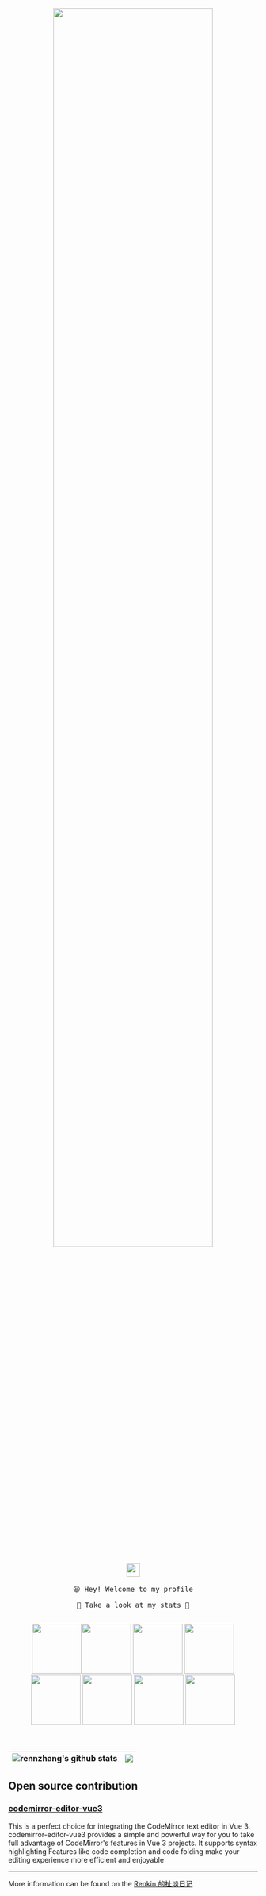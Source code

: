 <div align="center">
<img src="https://user-images.githubusercontent.com/74038190/225813708-98b745f2-7d22-48cf-9150-083f1b00d6c9.gif" width="80%">
</div>
<p align="center">
  <img src="https://user-images.githubusercontent.com/5679180/79618120-0daffb80-80be-11ea-819e-d2b0fa904d07.gif" width="27px">
  <br><br />
  <samp>
    😆 Hey! Welcome to my profile
    <br />
    <br />🍉 Take a look at my stats  🌱
    <br />
    <br />
  </samp>
<div align="center">
<img src="https://user-images.githubusercontent.com/74038190/212257454-16e3712e-945a-4ca2-b238-408ad0bf87e6.gif" width="100"><img src="https://user-images.githubusercontent.com/74038190/212257472-08e52665-c503-4bd9-aa20-f5a4dae769b5.gif" width="100">
<img src="https://user-images.githubusercontent.com/74038190/212257465-7ce8d493-cac5-494e-982a-5a9deb852c4b.gif" width="100">
<img src="https://user-images.githubusercontent.com/74038190/212257463-4d082cb4-7483-4eaf-bc25-6dde2628aabd.gif" width="100">
<img src="https://user-images.githubusercontent.com/74038190/212257460-738ff738-247f-4445-a718-cdd0ca76e2db.gif" width="100">
<img src="https://user-images.githubusercontent.com/74038190/212257467-871d32b7-e401-42e8-a166-fcfd7baa4c6b.gif" width="100">
<img src="https://github.com/Anmol-Baranwal/Cool-GIFs-For-GitHub/assets/74038190/29fd6286-4e7b-4d6c-818f-c4765d5e39a9" width="100">
<img src="https://github.com/Anmol-Baranwal/Cool-GIFs-For-GitHub/assets/74038190/67f477ed-6624-42da-99f0-1a7b1a16eecb" width="100">
</div>
<br><br>   



| <a> <img align="center" src="https://github-readme-stats.vercel.app/api?username=rennzhang&show_icons=true&include_all_commits=true&theme=buefy&hide_border=true" alt="rennzhang's github stats" /> </a> | <a> <img align="center" src="https://github-readme-stats.vercel.app/api/top-langs/?username=rennzhang&layout=compact&theme=buefy&hide_border=true" /> </a> | 
| ------------- | ------------- |

</p>

## Open source contribution
### [codemirror-editor-vue3](https://rennzhang.github.io/codemirror-editor-vue3/) 
This is a perfect choice for integrating the CodeMirror text editor in Vue 3. codemirror-editor-vue3 provides a simple and powerful way for you to take full advantage of CodeMirror's features in Vue 3 projects. It supports syntax highlighting Features like code completion and code folding make your editing experience more efficient and enjoyable

---

More information can be found on the [Renkin 的扯淡日记](https://renkin.cn/)

